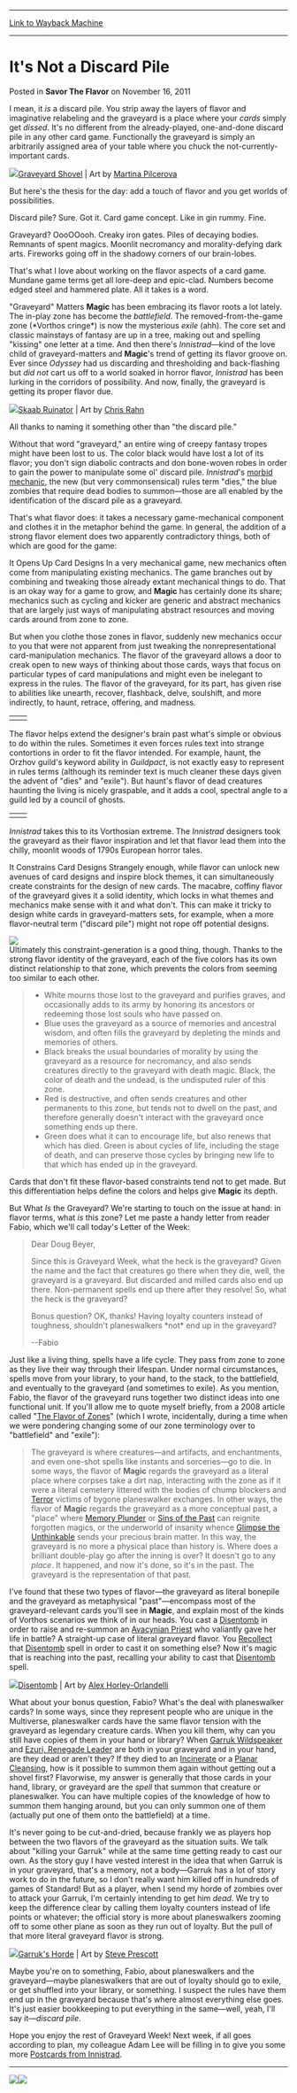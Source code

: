 
---
[Link to Wayback Machine](https://web.archive.org/web/20161206230328/http://magic.wizards.com/en/articles/archive/savor-flavor/its-not-discard-pile-2011-11-15)

[_metadata_:description]:- "I mean, it is a discard pile. You strip away the layers of flavor and imaginative relabeling and the graveyard is a place where your cards simply get dissed. It's no different from the already-played, one-and-done discard pile in any other card game. Functionally the graveyard is simply an arbitrarily assigned area of your table where you chuck the not-currently-important cards."
[_metadata_:generator]:- "Drupal 7 (http://drupal.org)"
[_metadata_:node]:- "193431"
[_metadata_:path_date]:- "2011-11-15"
[_metadata_:publish_date]:- "2011-11-16"
[_metadata_:source]:- "div-main-content"
[_metadata_:title]:- "It's Not a Discard Pile"
[_metadata_:wayback_capture_timestamp]:- "2016-12-06 23:03:28"
[_metadata_:wayback_raw_url]:- "https://web.archive.org/web/20161206230328id_/http://magic.wizards.com/en/articles/archive/savor-flavor/its-not-discard-pile-2011-11-15"
[_metadata_:wayback_url]:- "http://magic.wizards.com/en/articles/archive/savor-flavor/its-not-discard-pile-2011-11-15"
---


It's Not a Discard Pile
=======================



 Posted in **Savor The Flavor**
 on November 16, 2011 










I mean, it *is* a discard pile. You strip away the layers of flavor and imaginative relabeling and the graveyard is a place where your *cards* simply get *dissed*. It's no different from the already-played, one-and-done discard pile in any other card game. Functionally the graveyard is simply an arbitrarily assigned area of your table where you chuck the not-currently-important cards.

![](https://media.wizards.com/images/magic/daily/stf/stf169_shovel.jpg)[Graveyard Shovel](http://gatherer.wizards.com/Pages/Card/Details.aspx?name=Graveyard+Shovel) | Art by [Martina Pilcerova](http://gatherer.wizards.com/Pages/Search/Default.aspx?output=spoileramp;method=visualamp;action=advancedamp;artist=+%5B%22Martina+Pilcerova%22%5D)

But here's the thesis for the day: add a touch of flavor and you get worlds of possibilities.

Discard pile? Sure. Got it. Card game concept. Like in gin rummy. Fine.

Graveyard? OooOOooh. Creaky iron gates. Piles of decaying bodies. Remnants of spent magics. Moonlit necromancy and morality-defying dark arts. Fireworks going off in the shadowy corners of our brain-lobes.

That's what I love about working on the flavor aspects of a card game. Mundane game terms get all lore-deep and epic-clad. Numbers become edged steel and hammered plate. All it takes is a word.

"Graveyard" Matters
**Magic** has been embracing its flavor roots a lot lately. The in-play zone has become the *battlefield*. The removed-from-the-game zone (\*Vorthos cringe\*) is now the mysterious *exile* (ahh). The core set and classic mainstays of fantasy are up in a tree, making out and spelling "kissing" one letter at a time. And then there's *Innistrad*—kind of the love child of graveyard-matters and **Magic**'s trend of getting its flavor groove on. Ever since *Odyssey* had us discarding and thresholding and back-flashing but *did not* cart us off to a world soaked in horror flavor, *Innistrad* has been lurking in the corridors of possibility. And now, finally, the graveyard is getting its proper flavor due.

![](https://media.wizards.com/images/magic/daily/stf/stf169_ruinator.jpg)[Skaab Ruinator](http://gatherer.wizards.com/Pages/Card/Details.aspx?name=Skaab+Ruinator) | Art by [Chris Rahn](http://gatherer.wizards.com/Pages/Search/Default.aspx?output=spoileramp;method=visualamp;action=advancedamp;artist=+%5B%22Chris+Rahn%22%5D)

All thanks to naming it something other than "the discard pile."

Without that word "graveyard," an entire wing of creepy fantasy tropes might have been lost to us. The color black would have lost a lot of its flavor; you don't sign diabolic contracts and don bone-woven robes in order to gain the power to manipulate some ol' discard pile. *Innistrad*'s [morbid mechanic](http://gatherer.wizards.com/Pages/Search/Default.aspx?output=spoileramp;method=visualamp;action=advancedamp;text=+%5bmorbid%5damp;set=%7c%5b%22Innistrad%22%5d), the new (but very commonsensical) rules term "dies," the blue zombies that require dead bodies to summon—those are all enabled by the identification of the discard pile as a graveyard.

That's what flavor does: it takes a necessary game-mechanical component and clothes it in the metaphor behind the game. In general, the addition of a strong flavor element does two apparently contradictory things, both of which are good for the game:

It Opens Up Card Designs
In a very mechanical game, new mechanics often come from manipulating existing mechanics. The game branches out by combining and tweaking those already extant mechanical things to do. That is an okay way for a game to grow, and **Magic** has certainly done its share; mechanics such as cycling and kicker are generic and abstract mechanics that are largely just ways of manipulating abstract resources and moving cards around from zone to zone.

But when you clothe those zones in flavor, suddenly new mechanics occur to you that were not apparent from just tweaking the nonrepresentational card-manipulation mechanics. The flavor of the graveyard allows a door to creak open to new ways of thinking about those cards, ways that focus on particular types of card manipulations and might even be inelegant to express in the rules. The flavor of the graveyard, for its part, has given rise to abilities like unearth, recover, flashback, delve, soulshift, and more indirectly, to haunt, retrace, offering, and madness.



|  |  |
| --- | --- |
|  |  |

The flavor helps extend the designer's brain past what's simple or obvious to do within the rules. Sometimes it even forces rules text into strange contortions in order to fit the flavor intended. For example, haunt, the Orzhov guild's keyword ability in *Guildpact*, is not exactly easy to represent in rules terms (although its reminder text is much cleaner these days given the advent of "dies" and "exile"). But haunt's flavor of dead creatures haunting the living is nicely graspable, and it adds a cool, spectral angle to a guild led by a council of ghosts.



|  |  |
| --- | --- |
|  |  |

*Innistrad* takes this to its Vorthosian extreme. The *Innistrad* designers took the graveyard as their flavor inspiration and let that flavor lead them into the chilly, moonlit woods of 1790s European horror tales.

It Constrains Card Designs
Strangely enough, while flavor can unlock new avenues of card designs and inspire block themes, it can simultaneously create constraints for the design of new cards. The macabre, coffiny flavor of the graveyard gives it a solid identity, which locks in what themes and mechanics make sense with it and what don't. This can make it tricky to design white cards in graveyard-matters sets, for example, when a more flavor-neutral term ("discard pile") might not rope off potential designs.

![](https://media.wizards.com/images/magic/daily/stf/stf169_grave.jpg)  
Ultimately this constraint-generation is a good thing, though. Thanks to the strong flavor identity of the graveyard, each of the five colors has its own distinct relationship to that zone, which prevents the colors from seeming too similar to each other.


> * White mourns those lost to the graveyard and purifies graves, and occasionally adds to its army by honoring its ancestors or redeeming those lost souls who have passed on.
> * Blue uses the graveyard as a source of memories and ancestral wisdom, and often fills the graveyard by depleting the minds and memories of others.
> * Black breaks the usual boundaries of morality by using the graveyard as a resource for necromancy, and also sends creatures directly to the graveyard with death magic. Black, the color of death and the undead, is the undisputed ruler of this zone.
> * Red is destructive, and often sends creatures and other permanents to this zone, but tends not to dwell on the past, and therefore generally doesn't interact with the graveyard once something ends up there.
> * Green does what it can to encourage life, but also renews that which has died. Green is about cycles of life, including the stage of death, and can preserve those cycles by bringing new life to that which has ended up in the graveyard.
> 

Cards that don't fit these flavor-based constraints tend not to get made. But this differentiation helps define the colors and helps give **Magic** its depth.

But What *Is* the Graveyard?
We're starting to touch on the issue at hand: in flavor terms, what *is* this zone? Let me paste a handy letter from reader Fabio, which we'll call today's Letter of the Week:


>  Dear Doug Beyer,
> 
> Since this is Graveyard Week, what the heck is the graveyard? Given the name and the fact that creatures go there when they die, well, the graveyard is a graveyard. But discarded and milled cards also end up there. Non-permanent spells end up there after they resolve! So, what the heck is the graveyard?
> 
> Bonus question? OK, thanks! Having loyalty counters instead of toughness, shouldn't planeswalkers \*not\* end up in the graveyard?
> 
> --Fabio
> 
> 

Just like a living thing, spells have a life cycle. They pass from zone to zone as they live their way through their lifespan. Under normal circumstances, spells move from your library, to your hand, to the stack, to the battlefield, and eventually to the graveyard (and sometimes to exile). As you mention, Fabio, the flavor of the graveyard runs together two distinct ideas into one functional unit. If you'll allow me to quote myself briefly, from a 2008 article called "[The Flavor of Zones](http://archive.wizards.com/magic/magazine/article.aspx?x=mtg/daily/stf/16)" (which I wrote, incidentally, during a time when we were pondering changing some of our zone terminology over to "battlefield" and "exile"):


>  The graveyard is where creatures—and artifacts, and enchantments, and even one-shot spells like instants and sorceries—go to die. In some ways, the flavor of **Magic** regards the graveyard as a literal place where corpses take a dirt nap, interacting with the zone as if it were a literal cemetery littered with the bodies of chump blockers and [Terror](http://gatherer.wizards.com/Pages/Card/Details.aspx?name=Terror) victims of bygone planeswalker exchanges. In other ways, the flavor of **Magic** regards the graveyard as a more conceptual past, a "place" where [Memory Plunder](http://gatherer.wizards.com/Pages/Card/Details.aspx?name=Memory+Plunder) or [Sins of the Past](http://gatherer.wizards.com/Pages/Card/Details.aspx?name=Sins+of+the+Past) can reignite forgotten magics, or the underworld of insanity whence [Glimpse the Unthinkable](http://gatherer.wizards.com/Pages/Card/Details.aspx?name=Glimpse+the+Unthinkable) sends your precious brain matter. In this way, the graveyard is no more a physical place than history is. Where does a brilliant double-play go after the inning is over? It doesn't go to any *place*. It happened, and now it's done, so it's in the past. The graveyard is the representation of that past.
> 
> 

I've found that these two types of flavor—the graveyard as literal bonepile and the graveyard as metaphysical "past"—encompass most of the graveyard-relevant cards you'll see in **Magic**, and explain most of the kinds of Vorthos scenarios we think of in our heads. You cast a [Disentomb](http://gatherer.wizards.com/Pages/Card/Details.aspx?name=Disentomb) in order to raise and re-summon an [Avacynian Priest](http://gatherer.wizards.com/Pages/Card/Details.aspx?name=Avacynian+Priest) who valiantly gave her life in battle? A straight-up case of literal graveyard flavor. You [Recollect](http://gatherer.wizards.com/Pages/Card/Details.aspx?name=Recollect) that [Disentomb](http://gatherer.wizards.com/Pages/Card/Details.aspx?name=Disentomb) spell in order to cast it on something else? Now it's magic that is reaching into the past, recalling your ability to cast that [Disentomb](http://gatherer.wizards.com/Pages/Card/Details.aspx?name=Disentomb) spell.

![](https://media.wizards.com/images/magic/daily/stf/stf169_dis.jpg)[Disentomb](http://gatherer.wizards.com/Pages/Card/Details.aspx?name=Disentomb) | Art by [Alex Horley-Orlandelli](http://gatherer.wizards.com/Pages/Search/Default.aspx?output=spoileramp;method=visualamp;action=advancedamp;artist=+%5B%22Alex+Horley-Orlandelli%22%5D)

What about your bonus question, Fabio? What's the deal with planeswalker cards? In some ways, since they represent people who are unique in the Multiverse, planeswalker cards have the same flavor tension with the graveyard as legendary creature cards. When you kill them, why can you still have copies of them in your hand or library? When [Garruk Wildspeaker](http://gatherer.wizards.com/Pages/Card/Details.aspx?name=Garruk+Wildspeaker) and [Ezuri, Renegade Leader](http://gatherer.wizards.com/Pages/Card/Details.aspx?name=Ezuri%2C+Renegade+Leader) are both in your graveyard and in your hand, are they dead or aren't they? If they died to an [Incinerate](http://gatherer.wizards.com/Pages/Card/Details.aspx?name=Incinerate) or a [Planar Cleansing](http://gatherer.wizards.com/Pages/Card/Details.aspx?name=Planar+Cleansing), how is it possible to summon them again without getting out a shovel first? Flavorwise, my answer is generally that those cards in your hand, library, or graveyard are the *spell* that summon that creature or planeswalker. You can have multiple copies of the knowledge of how to summon them hanging around, but you can only summon one of them (actually put one of them onto the battlefield) at a time.

It's never going to be cut-and-dried, because frankly we as players hop between the two flavors of the graveyard as the situation suits. We talk about "killing your Garruk" while at the same time getting ready to cast our own. As the story guy I have vested interest in the idea that when Garruk is in your graveyard, that's a memory, not a body—Garruk has a lot of story work to do in the future, so I don't really want him killed off in hundreds of games of Standard! But as a player, when I send my horde of zombies over to attack your Garruk, I'm certainly intending to get him *dead*. We try to keep the difference clear by calling them loyalty counters instead of life points or whatever; the official story is more about planeswalkers zooming off to some other plane as soon as they run out of loyalty. But the pull of that more literal graveyard flavor is strong.

![](https://media.wizards.com/images/magic/daily/stf/stf169_garruk.jpg)[Garruk's Horde](http://gatherer.wizards.com/Pages/Card/Details.aspx?name=Garruk%27s+Horde) | Art by [Steve Prescott](http://gatherer.wizards.com/Pages/Search/Default.aspx?output=spoileramp;method=visualamp;action=advancedamp;artist=+%5B%22Steve+Prescott%22%5D)

Maybe you're on to something, Fabio, about planeswalkers and the graveyard—maybe planeswalkers that are out of loyalty should go to exile, or get shuffled into your library, or something. I suspect the rules have them end up in the graveyard because that's where almost everything else goes. It's just easier bookkeeping to put everything in the same—well, yeah, I'll say it—*discard pile*.

Hope you enjoy the rest of Graveyard Week! Next week, if all goes according to plan, my colleague Adam Lee will be filling in to give you some more [Postcards from Innistrad](http://archive.wizards.com/magic/magazine/article.aspx?x=mtg/daily/stf/161).



---

![](https://web.archive.org/web/20140414132218im_/http://www.wizards.com/mtg/images/daily/features/banners/WorldsSanFran_ArticleFooter_Top.jpg)[![](https://web.archive.org/web/20140414105802im_/http://www.wizards.com/mtg/images/daily/features/banners/WorldsSanFran_ArticleFooter_Button_Static.jpg)](/Magic/TCG/Events.aspx?x=events/magic/worlds)





